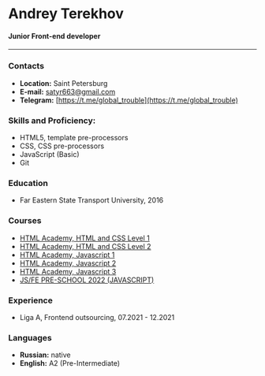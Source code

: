 # Andrey Terekhov 
#### Junior Front-end developer
***
### Contacts
- **Location:** Saint Petersburg
- **E-mail:** [satyr663@gmail.com](https://t.me/global_trouble)
- **Telegram:** [https://t.me/global_trouble](https://t.me/global_trouble)

### Skills and Proficiency:
- HTML5, template pre-processors
- CSS, CSS pre-processors
- JavaScript (Basic)
- Git

### Education
- Far Eastern State Transport University, 2016

### Courses
- [HTML Academy, HTML and CSS Level 1](https://assets.htmlacademy.ru/certificates/intensive/87/117192.pdf?1536945307)
- [HTML Academy, HTML and CSS Level 2](https://assets.htmlacademy.ru/certificates/intensive/91/117192.pdf?1542209056)
- [HTML Academy, Javascript 1](https://assets.htmlacademy.ru/certificates/intensive/95/117192.pdf?1549277543)
- [HTML Academy, Javascript 2](https://assets.htmlacademy.ru/certificates/intensive/137/117192.pdf?1569927193)
- [HTML Academy, Javascript 3](https://assets.htmlacademy.ru/certificates/intensive/139/117192.pdf?1585689611)
- [JS/FE PRE-SCHOOL 2022 (JAVASCRIPT)](https://app.rs.school/certificate/xiz66yif)

### Experience
- Liga A, Frontend outsourcing, 07.2021 - 12.2021

### Languages
- **Russian:** native
- **English:** A2 (Pre-Intermediate)